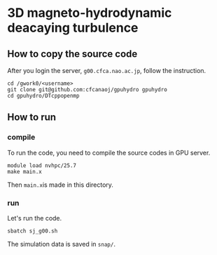 # 3D magneto-hydrodynamic deacaying turbulence

## How to copy the source code
After you login the server, `g00.cfca.nao.ac.jp`, follow the instruction.

    cd /gwork0/<username>
    git clone git@github.com:cfcanaoj/gpuhydro gpuhydro
    cd gpuhydro/DTcppopenmp
    

## How to run

### compile 
To run the code, you need to compile the source codes in GPU server.
    
    module load nvhpc/25.7
    make main.x
    
Then `main.x`is made in this directory.

### run
Let's run the code.
    
    sbatch sj_g00.sh
    
The simulation data is saved in `snap/`.
